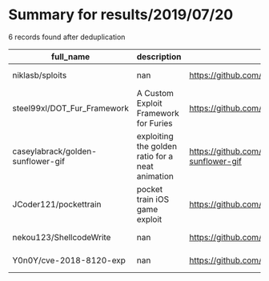 
# Summary for results/2019/07/20
    
6 records found after deduplication

| full_name | description | html_url | matched_list | matched_count | pushed_at | size | stargazers_count | language | forks_count |
|-----------------------------------|--------------------------------------------------|------------------------------------------------------|----------------|-----------------|---------------------------|--------|--------------------|------------|---------------|
| niklasb/sploits | nan | https://github.com/niklasb/sploits | ['sploit'] | 1 | 2019-07-20 17:16:18+00:00 | 1780 | 122 | C++ | 22 |
| steel99xl/DOT_Fur_Framework | A Custom Exploit Framework for Furies | https://github.com/steel99xl/DOT_Fur_Framework | ['exploit'] | 1 | 2019-07-20 02:58:02+00:00 | 49 | 0 | Python | 0 |
| caseylabrack/golden-sunflower-gif | exploiting the golden ratio for a neat animation | https://github.com/caseylabrack/golden-sunflower-gif | ['exploit'] | 1 | 2019-07-20 04:00:55+00:00 | 11819 | 0 | Processing | 0 |
| JCoder121/pockettrain | pocket train iOS game exploit | https://github.com/JCoder121/pockettrain | ['exploit'] | 1 | 2019-07-20 04:35:07+00:00 | 7 | 0 | | 0 |
| nekou123/ShellcodeWrite | nan | https://github.com/nekou123/ShellcodeWrite | ['shellcode'] | 1 | 2019-07-20 09:07:09+00:00 | 137 | 0 | C++ | 0 |
| Y0n0Y/cve-2018-8120-exp | nan | https://github.com/Y0n0Y/cve-2018-8120-exp | ['cve-2'] | 1 | 2019-07-20 14:28:21+00:00 | 3153 | 0 | C++ | 0 |
